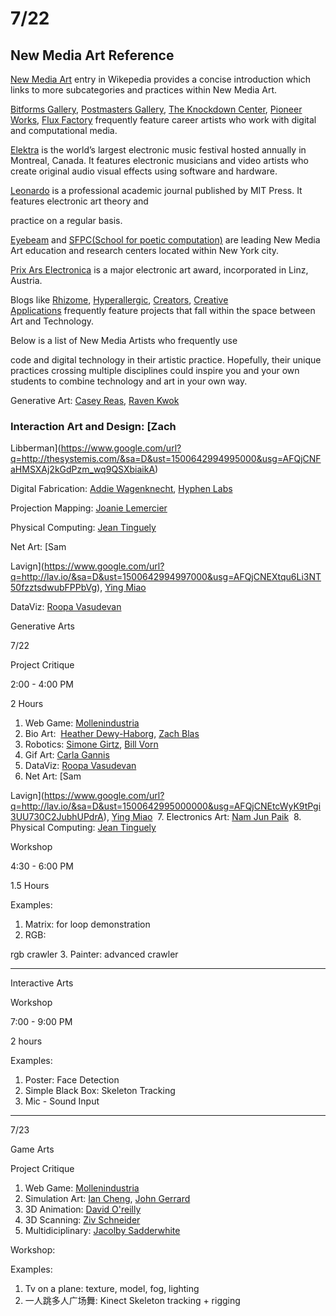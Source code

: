 

# 7/22

## New Media Art Reference

[New Media Art](https://www.google.com/url?q=https://en.wikipedia.org/wiki/New_media_art&sa=D&ust=1500642994991000&usg=AFQjCNEYqFJvwTP1sZa1L7Aw7GLoRvQIXA) entry in Wikepedia provides a concise introduction which links to more subcategories and practices within New Media Art.

[Bitforms Gallery](https://www.google.com/url?q=http://www.bitforms.com/artists&sa=D&ust=1500642994991000&usg=AFQjCNGSV4kyjFz7dP-kxoQ03oaOqzNzJw), [Postmasters Gallery](https://www.google.com/url?q=http://www.postmastersart.com/&sa=D&ust=1500642994992000&usg=AFQjCNG3I1ssArLsS4f22Rf-6u0NGs-Q0Q), [The Knockdown Center](https://www.google.com/url?q=https://knockdown.center/&sa=D&ust=1500642994992000&usg=AFQjCNHyu_qSpXhhfBZPrSbGGyIyDxl4cg), [Pioneer Works](https://www.google.com/url?q=http://pioneerworks.org/&sa=D&ust=1500642994992000&usg=AFQjCNEn1Pquz6GuM7xR55bj71jBuOTY6g), [Flux Factory](https://www.google.com/url?q=http://www.fluxfactory.org/&sa=D&ust=1500642994992000&usg=AFQjCNGLR2dcSeXgZV9cxzysL4km4fkQRw) frequently feature career artists who work with digital and computational media.

[Elektra](https://www.google.com/url?q=http://elektramontreal.ca/&sa=D&ust=1500642994992000&usg=AFQjCNFpkOWVvkHicXTGMY3BLpnWGIay4Q) is the world’s largest electronic music festival hosted annually in Montreal, Canada. It features electronic musicians and video artists who create original audio visual effects using software and hardware.

[Leonardo](https://www.google.com/url?q=https://www.leonardo.info/publications&sa=D&ust=1500642994993000&usg=AFQjCNENUsYYGJQZ7LNnOn-N5Znl5HgoJA) is a professional academic journal published by MIT Press. It features electronic art theory and 

practice on a regular basis.

[Eyebeam](https://www.google.com/url?q=http://eyebeam.org/&sa=D&ust=1500642994993000&usg=AFQjCNHR-R9gcIc33fGdrak5FqSpbnu7mQ) and [SFPC(School for poetic computation)](https://www.google.com/url?q=http://sfpc.io/&sa=D&ust=1500642994993000&usg=AFQjCNHnKlW3SaB760IdxFPugtMG736GXQ) are leading New Media Art education and research centers located within New York city.

[Prix Ars Electronica](https://www.google.com/url?q=https://www.aec.at/&sa=D&ust=1500642994994000&usg=AFQjCNGrSjQg-R043b4l6c-iFG9gDVaZjw) is a major electronic art award, incorporated in Linz, Austria.

Blogs like [Rhizome](https://www.google.com/url?q=http://rhizome.org/&sa=D&ust=1500642994994000&usg=AFQjCNGgt-w_tAj3nxbIKAg9KzgPp2F-CA), [Hyperallergic](https://www.google.com/url?q=https://hyperallergic.com/&sa=D&ust=1500642994994000&usg=AFQjCNExW0O-2txI2CTpApSJr0LogwDzVQ), [Creators](https://www.google.com/url?q=https://creators.vice.com/en_us&sa=D&ust=1500642994994000&usg=AFQjCNHiYMYmlFHOS4ASZ6agXPxh8fFCeQ), [Creative Applications](https://www.google.com/url?q=http://www.creativeapplications.net/&sa=D&ust=1500642994994000&usg=AFQjCNF3ipd5ek4Q81VX72knpkE0uQ8G8g) frequently feature projects that fall within the space between Art and Technology.

Below is a list of New Media Artists who frequently use 

code and digital technology in their artistic practice. Hopefully, their unique practices crossing multiple disciplines could inspire you and your own students to combine technology and art in your own way.

Generative Art: [Casey Reas](https://www.google.com/url?q=http://reas.com/&sa=D&ust=1500642994995000&usg=AFQjCNFZdQdCZ8GqzM7Mj_ctCsJeKpkXEA), [Raven Kwok](https://www.google.com/url?q=http://ravenkwok.com/&sa=D&ust=1500642994995000&usg=AFQjCNEO5LCiiikjNjPj4xD0J3nCJIjf8Q)

### Interaction Art and Design: [Zach 

Libberman](https://www.google.com/url?q=http://thesystemis.com/&sa=D&ust=1500642994995000&usg=AFQjCNFaHMSXAj2kGdPzm_wq9QSXbiaikA) 

Digital Fabrication: [Addie Wagenknecht](https://www.google.com/url?q=http://www.placesiveneverbeen.com/&sa=D&ust=1500642994996000&usg=AFQjCNHjnhPCvKLctOOmK7j6Ljky0wZRXg), [Hyphen Labs](https://www.google.com/url?q=http://www.hyphen-labs.com/&sa=D&ust=1500642994996000&usg=AFQjCNEFCICgAhLJUcF-oDVif-1BGPwjEA)

Projection Mapping: [Joanie Lemercier](https://www.google.com/url?q=http://joanielemercier.com/&sa=D&ust=1500642994996000&usg=AFQjCNHujdf71PsAm-mMQma9LkemVb9DgA)

Physical Computing: [Jean Tinguely](https://www.google.com/url?q=http://www.theartstory.org/artist-tinguely-jean.htm&sa=D&ust=1500642994996000&usg=AFQjCNFIZYZYM1YMX8C4sxkRWzYMKI4L9w) 

Net Art: [Sam 

Lavign](https://www.google.com/url?q=http://lav.io/&sa=D&ust=1500642994997000&usg=AFQjCNEXtqu6Li3NT50fzztsdwubFPPbVg), [Ying Miao](https://www.google.com/url?q=https://www.thedeadpixelofmyeye.com/&sa=D&ust=1500642994997000&usg=AFQjCNEuI_yIVmvoTE80cuYV5g9tIE1xPw) 

DataViz: [Roopa Vasudevan](https://www.google.com/url?q=http://rouxpz.com/&sa=D&ust=1500642994997000&usg=AFQjCNFUTVvMvr84B5PCVnKiTKHIqK18ig)

Generative Arts

7/22

Project Critique

2:00 - 4:00 PM

2 Hours

1. Web Game: [Mollenindustria](https://www.google.com/url?q=http://www.molleindustria.org/&sa=D&ust=1500642994998000&usg=AFQjCNHvuw6iaTW1MSBQxrwHulrPgYrSVw) 
2. Bio Art:  [Heather Dewy-Haborg](https://www.google.com/url?q=http://deweyhagborg.com/&sa=D&ust=1500642994998000&usg=AFQjCNHmgYhFCM3UMEBXQJKk6AGqThvzFg), [Zach Blas](https://www.google.com/url?q=http://www.zachblas.info/&sa=D&ust=1500642994999000&usg=AFQjCNEu_t8stFFU9MHOGrzza5QtT7EwhQ) 
3. Robotics: [Simone Girtz](https://www.google.com/url?q=https://www.youtube.com/channel/UC3KEoMzNz8eYnwBC34RaKCQ&sa=D&ust=1500642994999000&usg=AFQjCNH1ButOV55nNO90rpIqrAcozYNYxw), [Bill Vorn](https://www.google.com/url?q=http://billvorn.concordia.ca/menuall.html&sa=D&ust=1500642994999000&usg=AFQjCNGNTOcInWR1KFLVRN6ciQc5Amrc5w) 
4. Gif Art: [Carla Gannis](https://www.google.com/url?q=http://www.carlagannis.com/&sa=D&ust=1500642994999000&usg=AFQjCNGPW1ofkU7qDkXLu3vRUElulgxDUg) 
5. DataViz: [Roopa Vasudevan](https://www.google.com/url?q=http://rouxpz.com/&sa=D&ust=1500642995000000&usg=AFQjCNH0Kp3SQOvRFO-GU5UydcJZisxmKA)
6. Net Art: [Sam 

Lavign](https://www.google.com/url?q=http://lav.io/&sa=D&ust=1500642995000000&usg=AFQjCNEtcWyK9tPgi3UU730C2JubhUPdrA), [Ying Miao](https://www.google.com/url?q=https://www.thedeadpixelofmyeye.com/&sa=D&ust=1500642995000000&usg=AFQjCNFAv0dHCrB1bsOLBiK9M0KU-bqvkQ) 
7. Electronics Art: [Nam Jun Paik](https://www.google.com/url?q=http://www.paikstudios.com/&sa=D&ust=1500642995000000&usg=AFQjCNF2PgILkN5P3IEOKLK_H6ta96wO0w) 
8. Physical Computing: [Jean Tinguely](https://www.google.com/url?q=http://www.theartstory.org/artist-tinguely-jean.htm&sa=D&ust=1500642995001000&usg=AFQjCNFDFvWqT38W3zzODh98n9egQnyBaQ) 

Workshop

4:30 - 6:00 PM

1.5 Hours

Examples:

1. Matrix: for loop demonstration
2. RGB: 

rgb crawler
3. Painter: advanced crawler

* * *

Interactive Arts

Workshop

7:00 - 9:00 PM

2 hours

Examples:

1. Poster: Face Detection
2. Simple Black Box: Skeleton Tracking
3. Mic - Sound Input

* * *

7/23

Game Arts

Project Critique

1. Web Game: [Mollenindustria](https://www.google.com/url?q=http://www.molleindustria.org/&sa=D&ust=1500642995003000&usg=AFQjCNHseHtea3C8RxJewC4dWJyIV-Y2dA) 
2. Simulation Art: [Ian Cheng](https://www.google.com/url?q=http://www.iancheng.com/&sa=D&ust=1500642995004000&usg=AFQjCNFtMn0H_OH9YhKDdxxnBZbJ5FpCww), [John Gerrard](https://www.google.com/url?q=http://www.johngerrard.net/&sa=D&ust=1500642995004000&usg=AFQjCNGcIpycH614Iq1qwacEWsfKf3qMuQ)
3. 3D Animation: [David O'reilly](https://www.google.com/url?q=http://www.davidoreilly.com/&sa=D&ust=1500642995004000&usg=AFQjCNH-0Lg66pHSglDnTBIQEddPnrmHnA) 
4. 3D Scanning: [Ziv Schneider](https://www.google.com/url?q=http://zivschneider.xyz/&sa=D&ust=1500642995004000&usg=AFQjCNG_yEGCLp671apW6xd3tpQ5JChjfw)
5. Multidiciplinary: [Jacolby Sadderwhite](https://www.google.com/url?q=https://youtu.be/3LgtGM1Wcss&sa=D&ust=1500642995005000&usg=AFQjCNGbQclna_0Tzu2SS4nzN5YIgoAR7w) 

Workshop:

Examples:

1. Tv on a plane: texture, model, fog, lighting
2. 一人跳多人广场舞: Kinect Skeleton tracking + rigging
